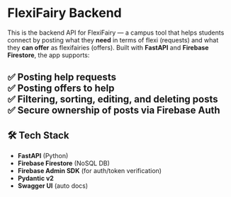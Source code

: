 # FlexiFairy Backend

This is the backend API for FlexiFairy — a campus tool that helps students connect by posting what they **need** in terms of flexi (requests) and what they **can offer** as flexifairies (offers). Built with **FastAPI** and **Firebase Firestore**, the app supports:

✅ Posting help requests  
✅ Posting offers to help  
✅ Filtering, sorting, editing, and deleting posts  
✅ Secure ownership of posts via Firebase Auth  
---

## 🛠️ Tech Stack

- **FastAPI** (Python)
- **Firebase Firestore** (NoSQL DB)
- **Firebase Admin SDK** (for auth/token verification)
- **Pydantic v2**
- **Swagger UI** (auto docs)
